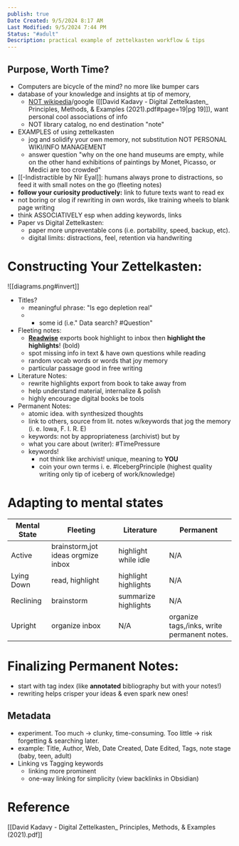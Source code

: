 ```yaml
---
publish: true
Date Created: 9/5/2024 8:17 AM
Last Modified: 9/5/2024 7:44 PM
Status: "#adult"
Description: practical example of zettelkasten workflow & tips
---
```

## Purpose, Worth Time? 
- Computers are bicycle of the mind? no more like bumper cars
- database of your knowledge and insights at tip of memory, 
	- [NOT wikipedia](https://www.reddit.com/r/Zettelkasten/comments/vllinf/is_wikipedia_a_zk_why_bother_then/)/google ([[David Kadavy - Digital Zettelkasten_ Principles, Methods, & Examples (2021).pdf#page=19|pg 19]]), want personal cool associations of info
	- NOT library catalog, no end destination "note"
- EXAMPLES of using zettelkasten
	- jog and solidify your own memory, not substitution NOT PERSONAL WIKI/INFO MANAGEMENT
	- answer question "why on the one hand museums are empty, while on the other hand exhibitions of paintings by Monet, Picasso, or Medici are too crowded"
- [[-Indistractible by Nir Eyal]]: humans always prone to distractions, so feed it with small notes on the go (fleeting notes)
- **follow your curiosity productively:** link to future texts want to read ex
- not boring or slog if rewriting in own words, like training wheels to blank page writing
- think ASSOCIATIVELY esp when adding keywords, links
- Paper vs Digital Zettelkasten:
    - paper more unpreventable cons (i.e. portability, speed, backup, etc).
    - digital limits: distractions, feel, retention via handwriting
# Constructing Your Zettelkasten:
![[diagrams.png#invert]]
- Titles?
	-  meaningful phrase: "Is ego depletion real"
	- + some id (i.e." Data search? \#Question"
- Fleeting notes:
	- **[Readwise](https://docs.readwise.io/readwise/docs/exporting-highlights/obsidian)** exports book highlight to inbox then **highlight the highlights**! (bold)
	- spot missing info in text & have own questions while reading
	- random vocab words or words that joy memory
	- particular passage good in free writing
- Literature Notes:
	- rewrite highlights export from book to take away from
	- help understand material, internalize & polish
	- highly encourage digital books be tools
- Permanent Notes:
	- atomic idea. with synthesized thoughts
	- link to others, source from lit. notes w/keywords that jog the memory (i. e. Iowa, F. I. R. E)
	- keywords: not by appropriateness (archivist) but by
	- what you care about (writer): \#TimePressure
	- keywords!
		- not think like archivist! unique, meaning to **YOU**
		- coin your own terms i. e. \#IcebergPrinciple (highest quality writing only tip of iceberg of work/knowledge)
# Adapting to mental states
| Mental State | Fleeting                           | Literature           | Permanent                                   |
| ------------ | ---------------------------------- | -------------------- | ------------------------------------------- |
| Active       | brainstorm,jot ideas orgmize inbox | highlight while idle | N/A                                         |
| Lying Down   | read, highlight                    | highlight highlights | N/A                                         |
| Reclining    | brainstorm                         | summarize highlights | N/A                                         |
| Upright      | organize inbox                     | N/A                  | organize tags,/inks, write permanent notes. |
# Finalizing Permanent Notes:
- start with tag index (like **annotated** bibliography but with your notes!)
- rewriting helps crisper your ideas & even spark new ones!
## Metadata
- experiment. Too much → clunky, time-consuming. Too little → risk forgetting & searching later.
- example: Title, Author, Web, Date Created, Date Edited, Tags, note stage (baby, teen, adult)
- Linking vs Tagging keywords
	- linking more prominent
	- one-way linking for simplicity (view backlinks in Obsidian)

# Reference
[[David Kadavy - Digital Zettelkasten_ Principles, Methods, & Examples (2021).pdf]]